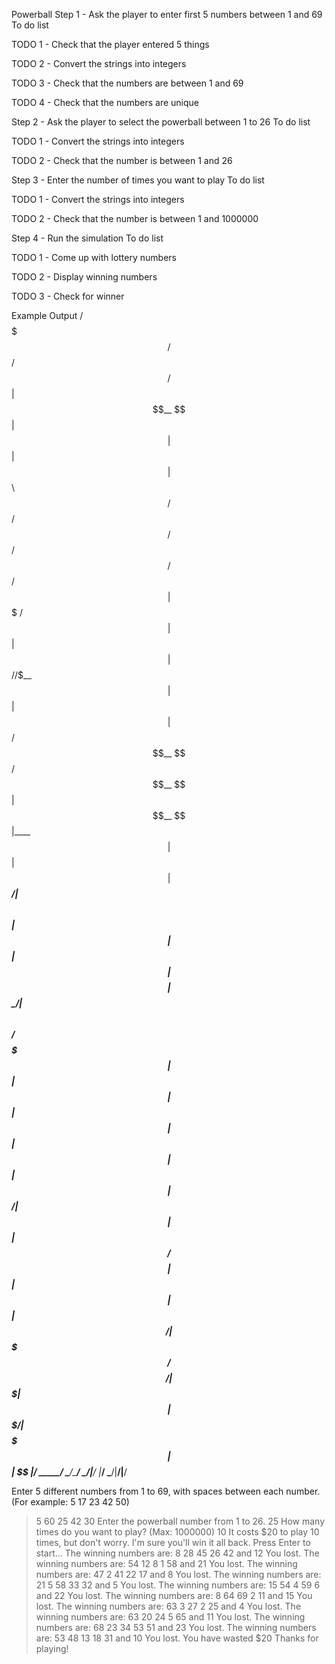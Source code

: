 Powerball
Step 1 - Ask the player to enter first 5 numbers between 1 and 69
To do list

TODO 1 - Check that the player entered 5 things

TODO 2 - Convert the strings into integers

TODO 3 - Check that the numbers are between 1 and 69

TODO 4 - Check that the numbers are unique

Step 2 - Ask the player to select the powerball between 1 to 26
To do list

TODO 1 - Convert the strings into integers

TODO 2 - Check that the number is between 1 and 26

Step 3 - Enter the number of times you want to play
To do list

TODO 1 - Convert the strings into integers

TODO 2 - Check that the number is between 1 and 1000000

Step 4 - Run the simulation
To do list

TODO 1 - Come up with lottery numbers

TODO 2 - Display winning numbers

TODO 3 - Check for winner

Example Output
 /$$$$$$$                                             /$$                 /$$ /$$
| $$__  $$                                           | $$                | $$| $$
| $$  \ $$ /$$$$$$  /$$  /$$  /$$  /$$$$$$   /$$$$$$ | $$$$$$$   /$$$$$$ | $$| $$
| $$$$$$$//$$__  $$| $$ | $$ | $$ /$$__  $$ /$$__  $$| $$__  $$ |____  $$| $$| $$
| $$____/| $$  \ $$| $$ | $$ | $$| $$$$$$$$| $$  \__/| $$  \ $$  /$$$$$$$| $$| $$
| $$     | $$  | $$| $$ | $$ | $$| $$_____/| $$      | $$  | $$ /$$__  $$| $$| $$
| $$     |  $$$$$$/|  $$$$$/$$$$/|  $$$$$$$| $$      | $$$$$$$/|  $$$$$$$| $$| $$
|__/      \______/  \_____/\___/  \_______/|__/      |_______/  \_______/|__/|__/
                                                                                
Enter 5 different numbers from 1 to 69, with spaces between
each number. (For example: 5 17 23 42 50)
> 5 60 25 42 30
Enter the powerball number from 1 to 26.
> 25
How many times do you want to play? (Max: 1000000)
> 10
It costs $20 to play 10 times, but don't
worry. I'm sure you'll win it all back.
Press Enter to start...
The winning numbers are: 8 28 45 26 42 and 12  You lost.
The winning numbers are: 54 12 8 1 58 and 21   You lost.
The winning numbers are: 47 2 41 22 17 and 8   You lost.
The winning numbers are: 21 5 58 33 32 and 5   You lost.
The winning numbers are: 15 54 4 59 6 and 22   You lost.
The winning numbers are: 8 64 69 2 11 and 15   You lost.
The winning numbers are: 63 3 27 2 25 and 4    You lost.
The winning numbers are: 63 20 24 5 65 and 11  You lost.
The winning numbers are: 68 23 34 53 51 and 23 You lost.
The winning numbers are: 53 48 13 18 31 and 10 You lost.
You have wasted $20
Thanks for playing!